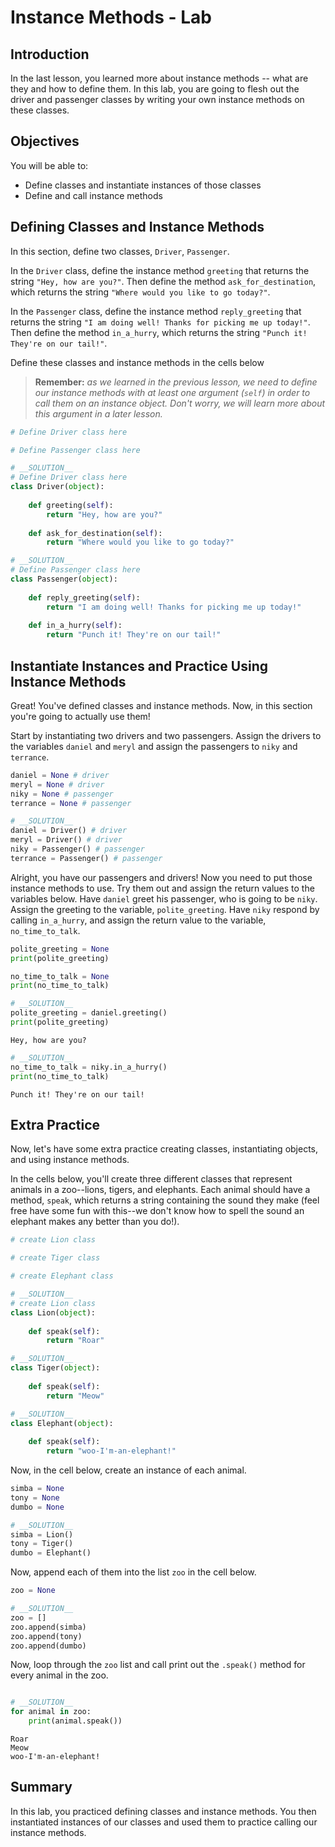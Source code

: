 
# Instance Methods - Lab

## Introduction
In the last lesson, you learned more about instance methods -- what are they and how to define them. In this lab, you are going to flesh out the driver and passenger classes by writing your own instance methods on these classes.

## Objectives

You will be able to: 

* Define classes and instantiate instances of those classes
* Define and call instance methods

## Defining Classes and Instance Methods

In this section, define two classes, `Driver`, `Passenger`. 

In the `Driver` class, define the instance method `greeting` that returns the string `"Hey, how are you?"`. Then define the method `ask_for_destination`, which returns the string `"Where would you like to go today?"`. 

In the `Passenger` class, define the instance method `reply_greeting` that returns the string `"I am doing well! Thanks for picking me up today!"`. Then define the method `in_a_hurry`, which returns the string `"Punch it! They're on our tail!"`. 

Define these classes and instance methods in the cells below
    
> **Remember:** *as we learned in the previous lesson, we need to define our instance methods with at least one argument (`self`) in order to call them on an instance object. Don't worry, we will learn more about this argument in a later lesson.*


```python
# Define Driver class here
```


```python
# Define Passenger class here 
```


```python
# __SOLUTION__ 
# Define Driver class here
class Driver(object):
    
    def greeting(self):
        return "Hey, how are you?"
    
    def ask_for_destination(self):
        return "Where would you like to go today?"
```


```python
# __SOLUTION__ 
# Define Passenger class here 
class Passenger(object):
    
    def reply_greeting(self):
        return "I am doing well! Thanks for picking me up today!"
    
    def in_a_hurry(self):
        return "Punch it! They're on our tail!"
```

## Instantiate Instances and Practice Using Instance Methods
Great! You've defined classes and instance methods. Now, in this section you're going to actually use them!

Start by instantiating two drivers and two passengers. Assign the drivers to the variables `daniel` and `meryl` and assign the passengers to `niky` and `terrance`.


```python
daniel = None # driver
meryl = None # driver
niky = None # passenger
terrance = None # passenger
```


```python
# __SOLUTION__ 
daniel = Driver() # driver
meryl = Driver() # driver
niky = Passenger() # passenger
terrance = Passenger() # passenger
```

Alright, you have our passengers and drivers! Now you need to put those instance methods to use. Try them out and assign the return values to the variables below. Have `daniel` greet his passenger, who is going to be `niky`. Assign the greeting to the variable, `polite_greeting`. Have `niky` respond by calling `in_a_hurry`, and assign the return value to the variable, `no_time_to_talk`.


```python
polite_greeting = None
print(polite_greeting)
```


```python
no_time_to_talk = None
print(no_time_to_talk)
```


```python
# __SOLUTION__ 
polite_greeting = daniel.greeting()
print(polite_greeting)
```

    Hey, how are you?



```python
# __SOLUTION__ 
no_time_to_talk = niky.in_a_hurry()
print(no_time_to_talk)
```

    Punch it! They're on our tail!


## Extra Practice

Now, let's have some extra practice creating classes, instantiating objects, and using instance methods. 

In the cells below, you'll create three different classes that represent animals in a zoo--lions, tigers, and elephants.  Each animal should have a method, `speak`, which returns a string containing the sound they make (feel free have some fun with this--we don't know how to spell the sound an elephant makes any better than you do!). 


```python
# create Lion class
```


```python
# create Tiger class
```


```python
# create Elephant class
```


```python
# __SOLUTION__ 
# create Lion class
class Lion(object):
    
    def speak(self):
        return "Roar"
```


```python
# __SOLUTION__ 
class Tiger(object):
    
    def speak(self):
        return "Meow"
```


```python
# __SOLUTION__ 
class Elephant(object):
    
    def speak(self):
        return "woo-I'm-an-elephant!"
```

Now, in the cell below, create an instance of each animal. 


```python
simba = None
tony = None
dumbo = None
```


```python
# __SOLUTION__ 
simba = Lion()
tony = Tiger()
dumbo = Elephant()
```

Now, append each of them into the list `zoo` in the cell below.


```python
zoo = None
```


```python
# __SOLUTION__ 
zoo = []
zoo.append(simba)
zoo.append(tony)
zoo.append(dumbo)
```

Now, loop through the `zoo` list and call print out the `.speak()` method for every animal in the zoo. 


```python

```


```python
# __SOLUTION__ 
for animal in zoo:
    print(animal.speak())
```

    Roar
    Meow
    woo-I'm-an-elephant!


## Summary
In this lab, you practiced defining classes and instance methods. You then instantiated instances of our classes and used them to practice calling our instance methods. 
